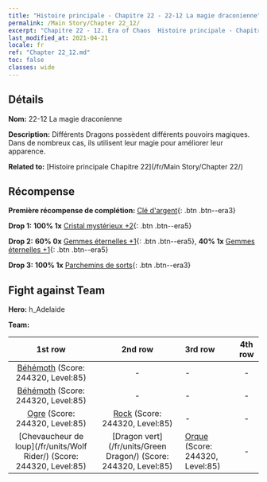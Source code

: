 ```yaml
---
title: "Histoire principale - Chapitre 22 - 22-12 La magie draconienne"
permalink: /Main Story/Chapter 22_12/
excerpt: "Chapitre 22 - 12. Era of Chaos  Histoire principale - Chapitre 22_12. 22-12 La magie draconienne"
last_modified_at: 2021-04-21
locale: fr
ref: "Chapter 22_12.md"
toc: false
classes: wide
---
```


## Détails

 **Nom:** 22-12 La magie draconienne

 **Description:** Différents Dragons possèdent différents pouvoirs magiques. Dans de nombreux cas, ils utilisent leur magie pour améliorer leur apparence.

 **Related to:** [Histoire principale Chapitre 22](/fr/Main Story/Chapter 22/)

## Récompense

 **Première récompense de complétion:** [Clé d'argent](/fr/Items/con_693/){: .btn .btn--era3}

 **Drop 1:** **100% 1x** [Cristal mystérieux +2](/fr/Items/mat_80/){: .btn .btn--era5}

 **Drop 2:** **60% 0x** [Gemmes éternelles +1](/fr/Items/mat_72/){: .btn .btn--era5}, **40% 1x** [Gemmes éternelles +1](/fr/Items/mat_72/){: .btn .btn--era5}

 **Drop 3:** **100% 1x** [Parchemins de sorts](/fr/Items/con_694/){: .btn .btn--era3}


## Fight against Team
 **Hero:** h_Adelaide

 **Team:**


  | 1st row | 2nd row | 3rd row | 4th row |
  |:----:|:----:|:----|:----:|
  | [Béhémoth](/fr/units/Behemoth/) (Score: 244320, Level:85)  | - | - | - |
  | [Béhémoth](/fr/units/Behemoth/) (Score: 244320, Level:85)  | - | - | - |
  | [Ogre](/fr/units/Ogre/) (Score: 244320, Level:85)  | [Rock](/fr/units/Roc/) (Score: 244320, Level:85)  | - | - |
  | [Chevaucheur de loup](/fr/units/Wolf Rider/) (Score: 244320, Level:85)  | [Dragon vert](/fr/units/Green Dragon/) (Score: 244320, Level:85)  | [Orque](/fr/units/Orc/) (Score: 244320, Level:85)  | - |


